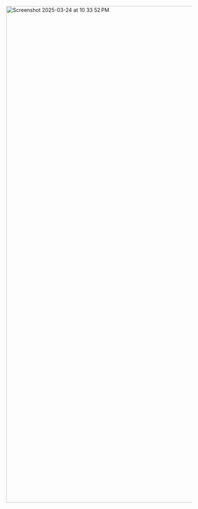 <img width="1344" alt="Screenshot 2025-03-24 at 10 33 52 PM" src="https://github.com/user-attachments/assets/90c978bc-7327-4397-89bd-64786d714a70" />
